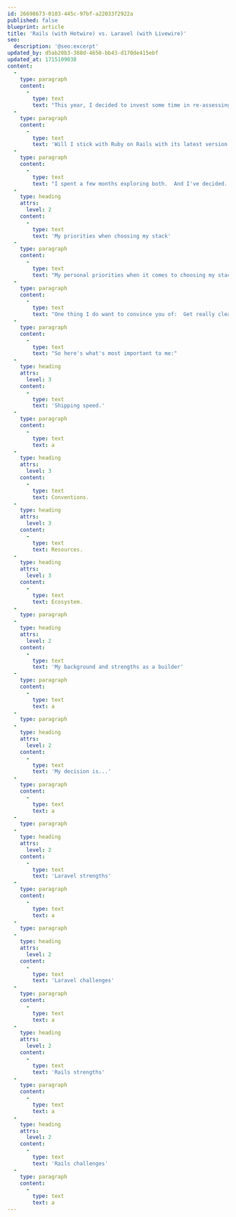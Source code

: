 ```yaml
---
id: 26698673-0103-445c-97bf-a22033f2922a
published: false
blueprint: article
title: 'Rails (with Hotwire) vs. Laravel (with Livewire)'
seo:
  description: '@seo:excerpt'
updated_by: d5ab20b3-388d-4650-bb43-d170de415ebf
updated_at: 1715109038
content:
  -
    type: paragraph
    content:
      -
        type: text
        text: "This year, I decided to invest some time in re-assessing the question:  What's my go-to tech stack for new SaaS products?  "
  -
    type: paragraph
    content:
      -
        type: text
        text: 'Will I stick with Ruby on Rails with its latest version 7 with Hotwire?  Or is now the time for me to make the switch to Laravel—specifically the "TALL" stack (TailwindCSS, AlpineJS, Laravel, Livewire)?'
  -
    type: paragraph
    content:
      -
        type: text
        text: "I spent a few months exploring both.  And I've decided.  Here I'll unpack my findings and where I landed."
  -
    type: heading
    attrs:
      level: 2
    content:
      -
        type: text
        text: 'My priorities when choosing my stack'
  -
    type: paragraph
    content:
      -
        type: text
        text: "My personal priorities when it comes to choosing my stack are different from yours.  I'm not here to convince you one way or the other.  I'm just sharing how I came to my decision, and the factors that are important to me."
  -
    type: paragraph
    content:
      -
        type: text
        text: "One thing I do want to convince you of:  Get really clear on your priorities.  What's truly important for you, your business, and your personal strengths.  Then use that to decide on your stack."
  -
    type: paragraph
    content:
      -
        type: text
        text: "So here's what's most important to me:"
  -
    type: heading
    attrs:
      level: 3
    content:
      -
        type: text
        text: 'Shipping speed.'
  -
    type: paragraph
    content:
      -
        type: text
        text: a
  -
    type: heading
    attrs:
      level: 3
    content:
      -
        type: text
        text: Conventions.
  -
    type: heading
    attrs:
      level: 3
    content:
      -
        type: text
        text: Resources.
  -
    type: heading
    attrs:
      level: 3
    content:
      -
        type: text
        text: Ecosystem.
  -
    type: paragraph
  -
    type: heading
    attrs:
      level: 2
    content:
      -
        type: text
        text: 'My background and strengths as a builder'
  -
    type: paragraph
    content:
      -
        type: text
        text: a
  -
    type: paragraph
  -
    type: heading
    attrs:
      level: 2
    content:
      -
        type: text
        text: 'My decision is...'
  -
    type: paragraph
    content:
      -
        type: text
        text: a
  -
    type: paragraph
  -
    type: heading
    attrs:
      level: 2
    content:
      -
        type: text
        text: 'Laravel strengths'
  -
    type: paragraph
    content:
      -
        type: text
        text: a
  -
    type: paragraph
  -
    type: heading
    attrs:
      level: 2
    content:
      -
        type: text
        text: 'Laravel challenges'
  -
    type: paragraph
    content:
      -
        type: text
        text: a
  -
    type: heading
    attrs:
      level: 2
    content:
      -
        type: text
        text: 'Rails strengths'
  -
    type: paragraph
    content:
      -
        type: text
        text: a
  -
    type: heading
    attrs:
      level: 2
    content:
      -
        type: text
        text: 'Rails challenges'
  -
    type: paragraph
    content:
      -
        type: text
        text: a
---
```

